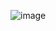 ![image](https://github.com/Prapilk/UO-Texture-Transition/assets/64457187/d8e81972-8b5b-4ac8-b981-48185b746104)
